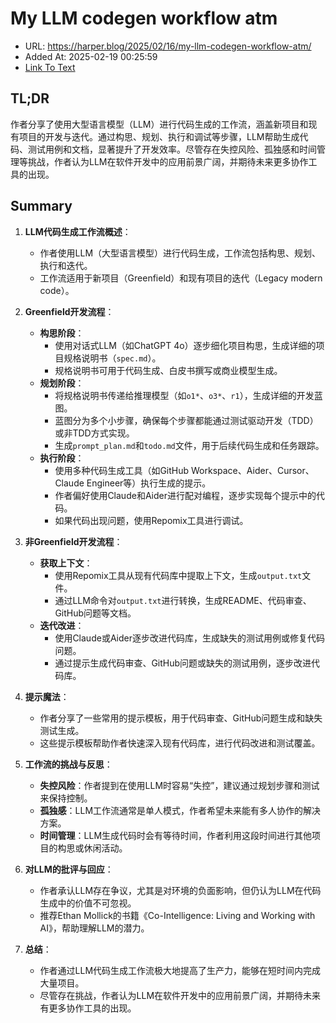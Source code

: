 # My LLM codegen workflow atm
- URL: https://harper.blog/2025/02/16/my-llm-codegen-workflow-atm/
- Added At: 2025-02-19 00:25:59
- [Link To Text](2025-02-19-my-llm-codegen-workflow-atm_raw.md)

## TL;DR
作者分享了使用大型语言模型（LLM）进行代码生成的工作流，涵盖新项目和现有项目的开发与迭代。通过构思、规划、执行和调试等步骤，LLM帮助生成代码、测试用例和文档，显著提升了开发效率。尽管存在失控风险、孤独感和时间管理等挑战，作者认为LLM在软件开发中的应用前景广阔，并期待未来更多协作工具的出现。

## Summary
1. **LLM代码生成工作流概述**：
   - 作者使用LLM（大型语言模型）进行代码生成，工作流包括构思、规划、执行和迭代。
   - 工作流适用于新项目（Greenfield）和现有项目的迭代（Legacy modern code）。

2. **Greenfield开发流程**：
   - **构思阶段**：
     - 使用对话式LLM（如ChatGPT 4o）逐步细化项目构思，生成详细的项目规格说明书（`spec.md`）。
     - 规格说明书可用于代码生成、白皮书撰写或商业模型生成。
   - **规划阶段**：
     - 将规格说明书传递给推理模型（如`o1*`、`o3*`、`r1`），生成详细的开发蓝图。
     - 蓝图分为多个小步骤，确保每个步骤都能通过测试驱动开发（TDD）或非TDD方式实现。
     - 生成`prompt_plan.md`和`todo.md`文件，用于后续代码生成和任务跟踪。
   - **执行阶段**：
     - 使用多种代码生成工具（如GitHub Workspace、Aider、Cursor、Claude Engineer等）执行生成的提示。
     - 作者偏好使用Claude和Aider进行配对编程，逐步实现每个提示中的代码。
     - 如果代码出现问题，使用Repomix工具进行调试。

3. **非Greenfield开发流程**：
   - **获取上下文**：
     - 使用Repomix工具从现有代码库中提取上下文，生成`output.txt`文件。
     - 通过LLM命令对`output.txt`进行转换，生成README、代码审查、GitHub问题等文档。
   - **迭代改进**：
     - 使用Claude或Aider逐步改进代码库，生成缺失的测试用例或修复代码问题。
     - 通过提示生成代码审查、GitHub问题或缺失的测试用例，逐步改进代码库。

4. **提示魔法**：
   - 作者分享了一些常用的提示模板，用于代码审查、GitHub问题生成和缺失测试生成。
   - 这些提示模板帮助作者快速深入现有代码库，进行代码改进和测试覆盖。

5. **工作流的挑战与反思**：
   - **失控风险**：作者提到在使用LLM时容易“失控”，建议通过规划步骤和测试来保持控制。
   - **孤独感**：LLM工作流通常是单人模式，作者希望未来能有多人协作的解决方案。
   - **时间管理**：LLM生成代码时会有等待时间，作者利用这段时间进行其他项目的构思或休闲活动。

6. **对LLM的批评与回应**：
   - 作者承认LLM存在争议，尤其是对环境的负面影响，但仍认为LLM在代码生成中的价值不可忽视。
   - 推荐Ethan Mollick的书籍《Co-Intelligence: Living and Working with AI》，帮助理解LLM的潜力。

7. **总结**：
   - 作者通过LLM代码生成工作流极大地提高了生产力，能够在短时间内完成大量项目。
   - 尽管存在挑战，作者认为LLM在软件开发中的应用前景广阔，并期待未来有更多协作工具的出现。
